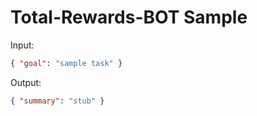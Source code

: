 # Total-Rewards-BOT Sample

Input:

```json
{ "goal": "sample task" }
```

Output:

```json
{ "summary": "stub" }
```

